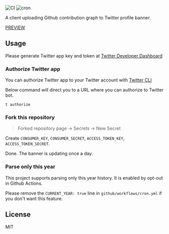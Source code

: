 ![CI](https://github.com/x86chi/twitter-github-contribution-graph/workflows/CI/badge.svg)
![cron](https://github.com/x86chi/twitter-github-contribution-graph/workflows/cron/badge.svg)

A client uploading Github contribution graph to Twitter profile banner.

[PREVIEW](https://twitter.com/x86chi)

## Usage

Please generate Twitter app key and token at [Twitter Developer Dashboard](https://developer.twitter.com/en/apps)

### Authorize Twitter app

You can authorize Twitter app to your Twitter account with [Twitter CLI](https://github.com/sferik/t#configuration)

Below command will direct you to a URL where you can authorize to Twitter bot.

```
t authorize
```

### Fork this repository

> Forked repository page -> Secrets -> New Secret

Create `CONSUMER_KEY`, `CONSUMER_SECRET`, `ACCESS_TOKEN_KEY`, `ACCESS_TOKEN_SECRET`.

Done. The banner is updating once a day.

### Parse only this year

This project supports parsing only this year history. It is enabled by opt-out in Github Actions.

Please remove the `CURRENT_YEAR: true` line in `github/workflows/cron.yml` if you don't want this feature.

## License

MIT
